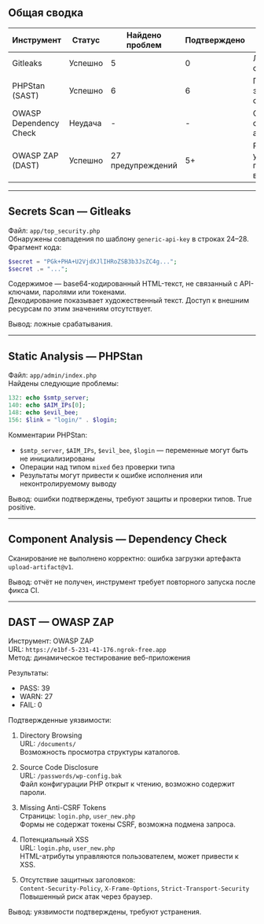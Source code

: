 ## Общая сводка

| Инструмент               | Статус     | Найдено проблем | Подтверждено | Комментарий                                 |
|--------------------------|------------|------------------|---------------|----------------------------------------------|
| Gitleaks                 | Успешно    | 5                | 0             | Ложные срабатывания                          |
| PHPStan (SAST)           | Успешно    | 6                | 6             | Потенциально эксплуатируемые ошибки          |
| OWASP Dependency Check   | Неудача    | -                | -             | Ошибка в CI при сохранении артефакта         |
| OWASP ZAP (DAST)         | Успешно    | 27 предупреждений| 5+            | Реальные уязвимости подтверждены вручную     |

---

## Secrets Scan — Gitleaks

Файл: `app/top_security.php`  
Обнаружены совпадения по шаблону `generic-api-key` в строках 24–28.  
Фрагмент кода:

```php
$secret = "PGk+PHA+U2VjdXJlIHRoZSB3b3JsZC4g...";
$secret .= "...";
```

Содержимое — base64-кодированный HTML-текст, не связанный с API-ключами, паролями или токенами.  
Декодирование показывает художественный текст. Доступ к внешним ресурсам по этим значениям отсутствует.

Вывод: ложные срабатывания.

---

## Static Analysis — PHPStan

Файл: `app/admin/index.php`  
Найдены следующие проблемы:

```php
132: echo $smtp_server;
140: echo $AIM_IPs[0];
148: echo $evil_bee;
156: $link = "login/" . $login;
```

Комментарии PHPStan:

- `$smtp_server`, `$AIM_IPs`, `$evil_bee`, `$login` — переменные могут быть не инициализированы
- Операции над типом `mixed` без проверки типа
- Результаты могут привести к ошибке исполнения или неконтролируемому выводу

Вывод: ошибки подтверждены, требуют защиты и проверки типов. True positive.

---

## Component Analysis — Dependency Check

Сканирование не выполнено корректно: ошибка загрузки артефакта `upload-artifact@v1`.

Вывод: отчёт не получен, инструмент требует повторного запуска после фикса CI.

---

## DAST — OWASP ZAP

Инструмент: OWASP ZAP  
URL: `https://e1bf-5-231-41-176.ngrok-free.app`  
Метод: динамическое тестирование веб-приложения

Результаты:

- PASS: 39
- WARN: 27
- FAIL: 0

Подтвержденные уязвимости:

1. Directory Browsing  
   URL: `/documents/`  
   Возможность просмотра структуры каталогов.

2. Source Code Disclosure  
   URL: `/passwords/wp-config.bak`  
   Файл конфигурации PHP открыт к чтению, возможно содержит пароли.

3. Missing Anti-CSRF Tokens  
   Страницы: `login.php`, `user_new.php`  
   Формы не содержат токены CSRF, возможна подмена запроса.

4. Потенциальный XSS  
   URL: `login.php`, `user_new.php`  
   HTML-атрибуты управляются пользователем, может привести к XSS.

5. Отсутствие защитных заголовков:  
   `Content-Security-Policy`, `X-Frame-Options`, `Strict-Transport-Security`  
   Повышенный риск атак через браузер.

Вывод: уязвимости подтверждены, требуют устранения.
